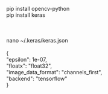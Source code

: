 pip install opencv-python <br />
pip install keras <br />
<br />
<br />
<br />
nano ~/.keras/keras.json<br />
<br />
{<br />
    "epsilon": 1e-07, <br />
    "floatx": "float32", <br />
    "image_data_format": "channels_first", <br />
    "backend": "tensorflow"<br />
}<br />
